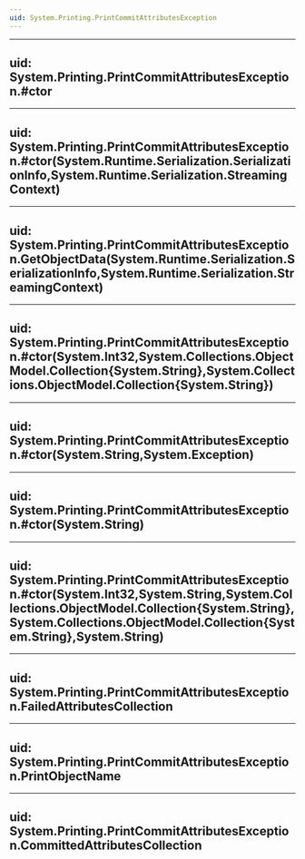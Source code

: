 ```yaml
---
uid: System.Printing.PrintCommitAttributesException
---
```


---
uid: System.Printing.PrintCommitAttributesException.#ctor
---

---
uid: System.Printing.PrintCommitAttributesException.#ctor(System.Runtime.Serialization.SerializationInfo,System.Runtime.Serialization.StreamingContext)
---

---
uid: System.Printing.PrintCommitAttributesException.GetObjectData(System.Runtime.Serialization.SerializationInfo,System.Runtime.Serialization.StreamingContext)
---

---
uid: System.Printing.PrintCommitAttributesException.#ctor(System.Int32,System.Collections.ObjectModel.Collection{System.String},System.Collections.ObjectModel.Collection{System.String})
---

---
uid: System.Printing.PrintCommitAttributesException.#ctor(System.String,System.Exception)
---

---
uid: System.Printing.PrintCommitAttributesException.#ctor(System.String)
---

---
uid: System.Printing.PrintCommitAttributesException.#ctor(System.Int32,System.String,System.Collections.ObjectModel.Collection{System.String},System.Collections.ObjectModel.Collection{System.String},System.String)
---

---
uid: System.Printing.PrintCommitAttributesException.FailedAttributesCollection
---

---
uid: System.Printing.PrintCommitAttributesException.PrintObjectName
---

---
uid: System.Printing.PrintCommitAttributesException.CommittedAttributesCollection
---
